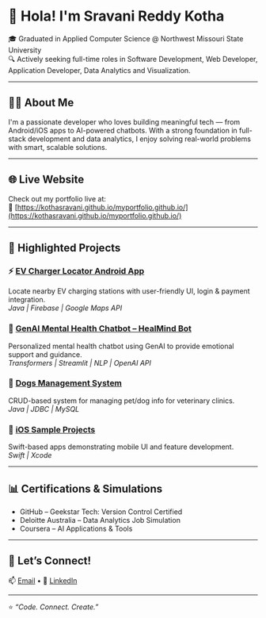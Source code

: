 # 👋 Hola! I'm Sravani Reddy Kotha

🎓 Graduated in Applied Computer Science @ Northwest Missouri State University  
🔍 Actively seeking full-time roles in Software Development, Web Developer, Application Developer, Data Analytics and Visualization.

---

## 👩‍💻 About Me
I'm a passionate developer who loves building meaningful tech — from Android/iOS apps to AI-powered chatbots. With a strong foundation in full-stack development and data analytics, I enjoy solving real-world problems with smart, scalable solutions.

---

## 🌐 Live Website

Check out my portfolio live at:  
🔗 [https://kothasravani.github.io/myportfolio.github.io/](https://kothasravani.github.io/myportfolio.github.io/)

---

## 🚀 Highlighted Projects

### ⚡ [EV Charger Locator Android App](https://github.com/kothasravani/Ev-Charger-Locator-Android-Application)
Locate nearby EV charging stations with user-friendly UI, login & payment integration.  
*Java | Firebase | Google Maps API*

### 🧠 [GenAI Mental Health Chatbot – HealMind Bot](https://github.com/Yashaswini1308/GenerativeAI_Mental-Heath-Support-Chatbot)
Personalized mental health chatbot using GenAI to provide emotional support and guidance.  
*Transformers | Streamlit | NLP | OpenAI API*

### 🐾 [Dogs Management System](https://github.com/kothasravani/DogsManagementSystemLive)
CRUD-based system for managing pet/dog info for veterinary clinics.  
*Java | JDBC | MySQL*

### 📱 [iOS Sample Projects](https://github.com/kothasravani/IOS-PROJECTS)
Swift-based apps demonstrating mobile UI and feature development.  
*Swift | Xcode*

---

## 📊 Certifications & Simulations
- GitHub – Geekstar Tech: Version Control Certified  
- Deloitte Australia – Data Analytics Job Simulation  
- Coursera – AI Applications & Tools

---

## 💬 Let’s Connect!
📫 [Email](mailto:kothasravani1834@gmail.com) • 💼 [LinkedIn](https://www.linkedin.com/in/sravani-kotha-91057b227)

---

⭐ *“Code. Connect. Create.”*
